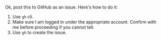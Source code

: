 Ok, post this to GitHub as an issue. Here's how to do it:

1. Use `gh` cli.
2. Make sure I am logged in under the appropriate account. Confirm with me before proceeding if you cannot tell.
3. Use `gh` to create the issue.
